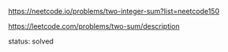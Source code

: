 https://neetcode.io/problems/two-integer-sum?list=neetcode150

https://leetcode.com/problems/two-sum/description

status: solved